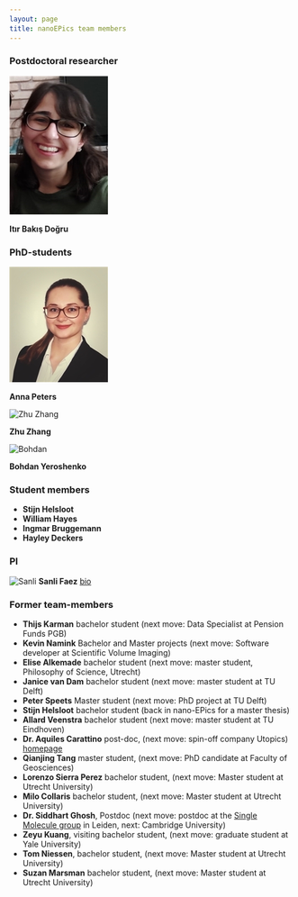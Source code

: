 ```yaml
---
layout: page
title: nanoEPics team members
---
```


### Postdoctoral researcher

![Itir Dogru](./images/Itir_th.jpg)

**Itır Bakış Doğru**

### PhD-students

![Anna Peters](./images/Anna_th.jpg)

**Anna Peters**

![Zhu Zhang](./images/zhu_th.png)

**Zhu Zhang**

![Bohdan](./images/bohdan_th.jpg)

**Bohdan Yeroshenko**

### Student members
+ **Stijn Helsloot**
+ **William Hayes**
+ **Ingmar Bruggemann**
+ **Hayley Deckers**

### PI
![Sanli](./images/sanli_th.png)
**Sanli Faez**
[bio](./pages/sanli_bio.md)


### Former team-members

* **Thijs Karman** bachelor student (next move: Data Specialist at Pension Funds PGB)
* **Kevin Namink** Bachelor and Master projects (next move: Software developer at Scientific Volume Imaging)
* **Elise Alkemade** bachelor student (next move: master student, Philosophy of Science, Utrecht)
* **Janice van Dam** bachelor student (next move: master student at TU Delft)
* **Peter Speets** Master student (next move: PhD project at TU Delft)
* **Stijn Helsloot** bachelor student (back in nano-EPics for a master thesis)
* **Allard Veenstra** bachelor student (next move: master student at TU Eindhoven)
* **Dr. Aquiles Carattino** post-doc, (next move: spin-off company Utopics) [homepage](https://www.aquicarattino.com/)
* **Qianjing Tang** master student, (next move: PhD candidate at Faculty of Geosciences)
* **Lorenzo Sierra Perez** bachelor student, (next move: Master student at Utrecht University)
* **Milo Collaris** bachelor student, (next move: Master student at Utrecht University)
* **Dr. Siddhart Ghosh**, Postdoc (next move: postdoc at the [Single Molecule group](http://www.single-molecule.nl) in Leiden, next: Cambridge University)
* **Zeyu Kuang**, visiting bachelor student, (next move: graduate student at Yale University)
* **Tom Niessen**, bachelor student, (next move: Master student at Utrecht University)
* **Suzan Marsman** bachelor student, (next move: Master student at Utrecht University)
